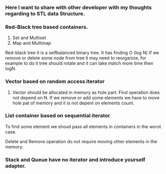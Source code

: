 ### Here I want to share with other developer with my thoughts regarding to STL data Structure.

### Red-Black tree based containers.

1. Set and Multiset
2. Map and Multimap

Red-black tree it is a selfbalanced binary tree.
It has finding O (log N)
If we remove or delete some node from tree it may need to reorganize, for example to do it tree should rotate and it can take match more time then logN.

### Vector based on random access iterator

1. Vector should be allocated in memory as hole part. Find operation does not depend on N. If we remove or add some elements we have to move hole pat of memory and it is not depent on elements count.

### List container based on sequential iterator

To find some element we shoud pass all elements in containers in the worst case.

Delete and Remove operation do not require moving other elements in the memory.

### Stack and Queue have no iterator and introduce yourself adapter. 
